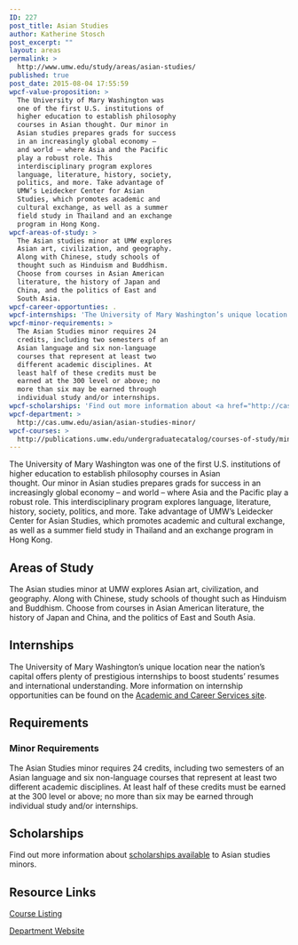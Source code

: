 ```yaml
---
ID: 227
post_title: Asian Studies
author: Katherine Stosch
post_excerpt: ""
layout: areas
permalink: >
  http://www.umw.edu/study/areas/asian-studies/
published: true
post_date: 2015-08-04 17:55:59
wpcf-value-proposition: >
  The University of Mary Washington was
  one of the first U.S. institutions of
  higher education to establish philosophy
  courses in Asian thought. Our minor in
  Asian studies prepares grads for success
  in an increasingly global economy –
  and world – where Asia and the Pacific
  play a robust role. This
  interdisciplinary program explores
  language, literature, history, society,
  politics, and more. Take advantage of
  UMW’s Leidecker Center for Asian
  Studies, which promotes academic and
  cultural exchange, as well as a summer
  field study in Thailand and an exchange
  program in Hong Kong.
wpcf-areas-of-study: >
  The Asian studies minor at UMW explores
  Asian art, civilization, and geography.
  Along with Chinese, study schools of
  thought such as Hinduism and Buddhism.
  Choose from courses in Asian American
  literature, the history of Japan and
  China, and the politics of East and
  South Asia.
wpcf-career-opportunties: .
wpcf-internships: 'The University of Mary Washington’s unique location near the nation’s capital offers plenty of prestigious internships to boost students’ resumes and international understanding. More information on internship opportunities can be found on the <a href="http://academics.umw.edu/academicandcareerservices/links-to-internship-opportunities/">Academic and Career Services site</a>.'
wpcf-minor-requirements: >
  The Asian Studies minor requires 24
  credits, including two semesters of an
  Asian language and six non-language
  courses that represent at least two
  different academic disciplines. At
  least half of these credits must be
  earned at the 300 level or above; no
  more than six may be earned through
  individual study and/or internships.
wpcf-scholarships: 'Find out more information about <a href="http://cas.umw.edu/asian/scholarship/">scholarships available</a> to Asian studies minors.'
wpcf-department: >
  http://cas.umw.edu/asian/asian-studies-minor/
wpcf-courses: >
  http://publications.umw.edu/undergraduatecatalog/courses-of-study/minors/asns/
---
```

<!-- End Types Custom Fields -->
<!-- End Types Custom Fields -->
<!-- Types Custom Fields: -->

<!-- value-proposition -->
The University of Mary Washington was one of the first U.S. institutions of higher education to establish philosophy courses in Asian thought. Our minor in Asian studies prepares grads for success in an increasingly global economy – and world – where Asia and the Pacific play a robust role. This interdisciplinary program explores language, literature, history, society, politics, and more. Take advantage of UMW’s Leidecker Center for Asian Studies, which promotes academic and cultural exchange, as well as a summer field study in Thailand and an exchange program in Hong Kong.
<!-- End value-proposition -->

<!-- areas-of-study -->
<h2>Areas of Study</h2>The Asian studies minor at UMW explores Asian art, civilization, and geography. Along with Chinese, study schools of thought such as Hinduism and Buddhism. Choose from courses in Asian American literature, the history of Japan and China, and the politics of East and South Asia.
<!-- End areas-of-study -->

<!-- internships -->
<h2>Internships</h2>The University of Mary Washington’s unique location near the nation’s capital offers plenty of prestigious internships to boost students’ resumes and international understanding. More information on internship opportunities can be found on the <a href="http://academics.umw.edu/academicandcareerservices/links-to-internship-opportunities/">Academic and Career Services site</a>.
<!-- End internships -->

<!-- requirements -->
<h2>Requirements</h2>
<!-- minor-requirements -->
<h3>Minor Requirements</h3>The Asian Studies minor requires 24 credits, including two semesters of an Asian language and six non-language courses that represent at least two different academic disciplines. At least half of these credits must be earned at the 300 level or above; no more than six may be earned through individual study and/or internships.
<!-- End minor-requirements -->

<!-- End requirements -->

<!-- scholarships -->
<h2>Scholarships</h2>Find out more information about <a href="http://cas.umw.edu/asian/scholarship/">scholarships available</a> to Asian studies minors.
<!-- End scholarships -->

<!-- resource-links -->
<h2>Resource Links</h2>
<!-- courses -->
<a href="http://publications.umw.edu/undergraduatecatalog/courses-of-study/minors/asns/" class="button">Course Listing</a>
<!-- End courses -->

<!-- department -->
<a href="http://cas.umw.edu/asian/asian-studies-minor/" class="button">Department Website</a>
<!-- End department -->

<!-- End resource-links -->

<!-- End Types Custom Fields -->